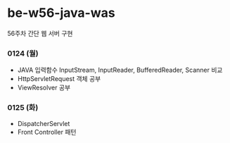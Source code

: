 # be-w56-java-was
56주차 간단 웹 서버 구현

### 0124 (월)
- JAVA 입력함수 InputStream, InputReader, BufferedReader, Scanner 비교
- HttpServletRequest 객체 공부
- ViewResolver 공부

### 0125 (화)
- DispatcherServlet
- Front Controller 패턴
